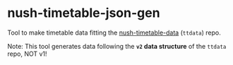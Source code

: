 # nush-timetable-json-gen
Tool to make timetable data fitting the [nush-timetable-data](https://github.com/gohjy/nush-timetable-data) (`ttdata`) repo.

Note: This tool generates data following the **`v2` data structure** of the `ttdata` repo, NOT v1!